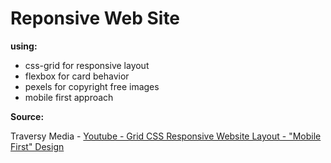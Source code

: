 # Reponsive Web Site
**using:**
* css-grid for responsive layout
* flexbox for card behavior 
* pexels for copyright free images
* mobile first approach

**Source:** 

Traversy Media - [Youtube - Grid CSS Responsive Website Layout - "Mobile First" Design](https://www.youtube.com/watch?v=M3qBpPw77qo)

